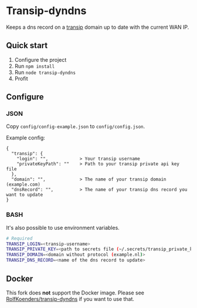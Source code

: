# Transip-dyndns

Keeps a dns record on a [transip](http://www.transip.nl) domain up to date with the current WAN IP.

## Quick start

1. Configure the project
2. Run `npm install`
3. Run `node transip-dyndns`
4. Profit

## Configure

### JSON

Copy `config/config-example.json` to `config/config.json`.

Example config:

```
{
  "transip": {
    "login": "",            > Your transip username
    "privateKeyPath": ""    > Path to your transip private api key file
  },
  "domain": "",             > The name of your transip domain (example.com)
  "dnsRecord": "",          > The name of your transip dns record you want to update
}
```

### BASH

It's also possible to use environment variables.

```bash
# Required
TRANSIP_LOGIN=<transip-username>
TRANSIP_PRIVATE_KEY=<path to secrets file (~/.secrets/transip_private_key.key)>
TRANSIP_DOMAIN=<domain without protocol (example.nl)>
TRANSIP_DNS_RECORD=<name of the dns record to update>
```

## Docker

This fork does **not** support the Docker image. Please see [RolfKoenders/transip-dyndns](https://github.com/RolfKoenders/transip-dyndns) if you want to use that.
